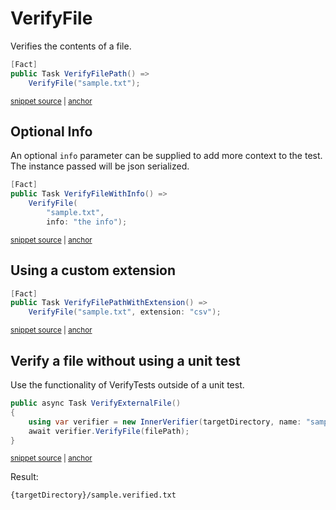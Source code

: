 <!--
GENERATED FILE - DO NOT EDIT
This file was generated by [MarkdownSnippets](https://github.com/SimonCropp/MarkdownSnippets).
Source File: /docs/mdsource/verify-file.source.md
To change this file edit the source file and then run MarkdownSnippets.
-->

# VerifyFile

Verifies the contents of a file.

<!-- snippet: VerifyFile -->
<a id='snippet-VerifyFile'></a>
```cs
[Fact]
public Task VerifyFilePath() =>
    VerifyFile("sample.txt");
```
<sup><a href='/src/Verify.Tests/StreamTests.cs#L190-L196' title='Snippet source file'>snippet source</a> | <a href='#snippet-VerifyFile' title='Start of snippet'>anchor</a></sup>
<!-- endSnippet -->


## Optional Info

An optional `info` parameter can be supplied to add more context to the test. The instance passed will be json serialized.

<!-- snippet: VerifyFileWithInfo -->
<a id='snippet-VerifyFileWithInfo'></a>
```cs
[Fact]
public Task VerifyFileWithInfo() =>
    VerifyFile(
        "sample.txt",
        info: "the info");
```
<sup><a href='/src/Verify.Tests/StreamTests.cs#L216-L224' title='Snippet source file'>snippet source</a> | <a href='#snippet-VerifyFileWithInfo' title='Start of snippet'>anchor</a></sup>
<!-- endSnippet -->


## Using a custom extension

<!-- snippet: VerifyFileExtension -->
<a id='snippet-VerifyFileExtension'></a>
```cs
[Fact]
public Task VerifyFilePathWithExtension() =>
    VerifyFile("sample.txt", extension: "csv");
```
<sup><a href='/src/Verify.Tests/StreamTests.cs#L198-L204' title='Snippet source file'>snippet source</a> | <a href='#snippet-VerifyFileExtension' title='Start of snippet'>anchor</a></sup>
<!-- endSnippet -->


## Verify a file without using a unit test

Use the functionality of VerifyTests outside of a unit test.

<!-- snippet: VerifyFileWithoutUnitTest -->
<a id='snippet-VerifyFileWithoutUnitTest'></a>
```cs
public async Task VerifyExternalFile()
{
    using var verifier = new InnerVerifier(targetDirectory, name: "sample");
    await verifier.VerifyFile(filePath);
}
```
<sup><a href='/src/Verify.Tests/InnerVerifyTests/InnerVerifyTests.cs#L17-L25' title='Snippet source file'>snippet source</a> | <a href='#snippet-VerifyFileWithoutUnitTest' title='Start of snippet'>anchor</a></sup>
<!-- endSnippet -->

Result:

```
{targetDirectory}/sample.verified.txt
```
